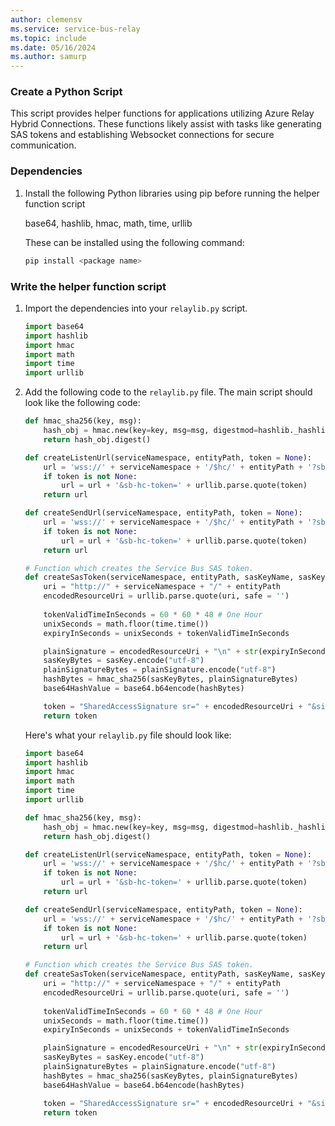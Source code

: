 ```yaml
---
author: clemensv
ms.service: service-bus-relay
ms.topic: include
ms.date: 05/16/2024
ms.author: samurp
---
```


### Create a Python Script

This script provides helper functions for applications utilizing Azure Relay Hybrid Connections. 
These functions likely assist with tasks like generating SAS tokens and establishing Websocket 
connections for secure communication.

### Dependencies

1. Install the following Python libraries using pip before running the helper function script

	base64, hashlib, hmac, math, time, urllib

	These can be installed using the following command:

	```bash
	pip install <package name>
	```

### Write the helper function script

1. Import the dependencies into your `relaylib.py` script.

    ```python
    import base64
	import hashlib
	import hmac
	import math
	import time
	import urllib
    ```

3. Add the following code to the `relaylib.py` file. The main script should look like the following code:

    ```python
	def hmac_sha256(key, msg):
		hash_obj = hmac.new(key=key, msg=msg, digestmod=hashlib._hashlib.openssl_sha256)
		return hash_obj.digest()

	def createListenUrl(serviceNamespace, entityPath, token = None):
		url = 'wss://' + serviceNamespace + '/$hc/' + entityPath + '?sb-hc-action=listen&sb-hc-id=123456'
		if token is not None:
			url = url + '&sb-hc-token=' + urllib.parse.quote(token)
		return url

	def createSendUrl(serviceNamespace, entityPath, token = None):
		url = 'wss://' + serviceNamespace + '/$hc/' + entityPath + '?sb-hc-action=connect&sb-hc-id=123456'
		if token is not None:
			url = url + '&sb-hc-token=' + urllib.parse.quote(token)
		return url

	# Function which creates the Service Bus SAS token. 
	def createSasToken(serviceNamespace, entityPath, sasKeyName, sasKey):
		uri = "http://" + serviceNamespace + "/" + entityPath
		encodedResourceUri = urllib.parse.quote(uri, safe = '')
        
		tokenValidTimeInSeconds = 60 * 60 * 48 # One Hour
		unixSeconds = math.floor(time.time())
		expiryInSeconds = unixSeconds + tokenValidTimeInSeconds

		plainSignature = encodedResourceUri + "\n" + str(expiryInSeconds)
		sasKeyBytes = sasKey.encode("utf-8")
		plainSignatureBytes = plainSignature.encode("utf-8")
		hashBytes = hmac_sha256(sasKeyBytes, plainSignatureBytes)
		base64HashValue = base64.b64encode(hashBytes)

		token = "SharedAccessSignature sr=" + encodedResourceUri + "&sig=" +  urllib.parse.quote(base64HashValue) + "&se=" + str(expiryInSeconds) + "&skn=" + sasKeyName
		return token
    ```
    Here's what your `relaylib.py` file should look like:

    ```python
	import base64
	import hashlib
	import hmac
	import math
	import time
	import urllib

	def hmac_sha256(key, msg):
		hash_obj = hmac.new(key=key, msg=msg, digestmod=hashlib._hashlib.openssl_sha256)
		return hash_obj.digest()

	def createListenUrl(serviceNamespace, entityPath, token = None):
		url = 'wss://' + serviceNamespace + '/$hc/' + entityPath + '?sb-hc-action=listen&sb-hc-id=123456'
		if token is not None:
			url = url + '&sb-hc-token=' + urllib.parse.quote(token)
		return url

	def createSendUrl(serviceNamespace, entityPath, token = None):
		url = 'wss://' + serviceNamespace + '/$hc/' + entityPath + '?sb-hc-action=connect&sb-hc-id=123456'
		if token is not None:
			url = url + '&sb-hc-token=' + urllib.parse.quote(token)
		return url

	# Function which creates the Service Bus SAS token. 
	def createSasToken(serviceNamespace, entityPath, sasKeyName, sasKey):
		uri = "http://" + serviceNamespace + "/" + entityPath
		encodedResourceUri = urllib.parse.quote(uri, safe = '')
        
		tokenValidTimeInSeconds = 60 * 60 * 48 # One Hour
		unixSeconds = math.floor(time.time())
		expiryInSeconds = unixSeconds + tokenValidTimeInSeconds

		plainSignature = encodedResourceUri + "\n" + str(expiryInSeconds)
		sasKeyBytes = sasKey.encode("utf-8")
		plainSignatureBytes = plainSignature.encode("utf-8")
		hashBytes = hmac_sha256(sasKeyBytes, plainSignatureBytes)
		base64HashValue = base64.b64encode(hashBytes)

		token = "SharedAccessSignature sr=" + encodedResourceUri + "&sig=" +  urllib.parse.quote(base64HashValue) + "&se=" + str(expiryInSeconds) + "&skn=" + sasKeyName
		return token
    ```
